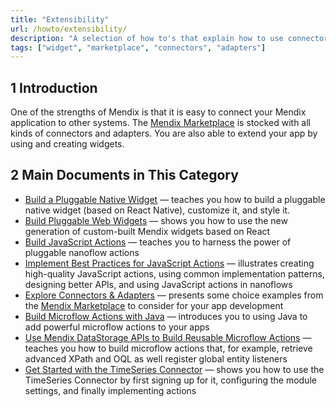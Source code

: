 ```yaml
---
title: "Extensibility"
url: /howto/extensibility/
description: "A selection of how to's that explain how to use connectors and adapters from the Marketplace."
tags: ["widget", "marketplace", "connectors", "adapters"]
---
```


## 1 Introduction

One of the strengths of Mendix is that it is easy to connect your Mendix application to other systems. The [Mendix Marketplace](https://marketplace.mendix.com/) is stocked with all kinds of connectors and adapters. You are also able to extend your app by using and creating widgets.

## 2 Main Documents in This Category

* [Build a Pluggable Native Widget](build-native-widget) — teaches you how to build a pluggable native widget (based on React Native), customize it, and style it.
* [Build Pluggable Web Widgets](pluggable-widgets) — shows you how to use the new generation of custom-built Mendix widgets based on React
* [Build JavaScript Actions](build-javascript-actions) — teaches you to harness the power of pluggable nanoflow actions
* [Implement Best Practices for JavaScript Actions](best-practices-javascript-actions) — illustrates creating high-quality JavaScript actions, using common implementation patterns, designing better APIs, and using JavaScript actions in nanoflows
* [Explore Connectors & Adapters](explore-connectors-and-adapters) — presents some choice examples from the [Mendix Marketplace](https://marketplace.mendix.com/) to consider for your app development
* [Build Microflow Actions with Java](howto-connector-kit) — introduces you to using Java to add powerful microflow actions to your apps
* [Use Mendix DataStorage APIs to Build Reusable Microflow Actions](howto-datastorage-api) — teaches you how to build microflow actions that, for example, retrieve advanced XPath and OQL as well register global entity listeners
* [Get Started with the TimeSeries Connector](get-started-with-the-timeseries-connector) — shows you how to use the TimeSeries Connector by first signing up for it, configuring the module settings, and finally implementing actions
